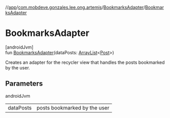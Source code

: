 //[app](../../../index.md)/[com.mobdeve.gonzales.lee.ong.artemis](../index.md)/[BookmarksAdapter](index.md)/[BookmarksAdapter](-bookmarks-adapter.md)

# BookmarksAdapter

[androidJvm]\
fun [BookmarksAdapter](-bookmarks-adapter.md)(dataPosts: [ArrayList](https://developer.android.com/reference/kotlin/java/util/ArrayList.html)<[Post](../-post/index.md)>)

Creates an adapter for the recycler view that handles the posts bookmarked by the user.

## Parameters

androidJvm

| | |
|---|---|
| dataPosts | posts bookmarked by the user |
